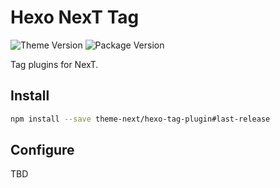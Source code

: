 # Hexo NexT Tag

![Theme Version](https://img.shields.io/badge/NexT-v7.3.0+-blue.svg?style=flat-square)
![Package Version](https://img.shields.io/github/package-json/v/theme-next/hexo-tag-plugin?style=flat-square)

Tag plugins for NexT.

## Install
```bash
npm install --save theme-next/hexo-tag-plugin#last-release
```

## Configure
TBD
